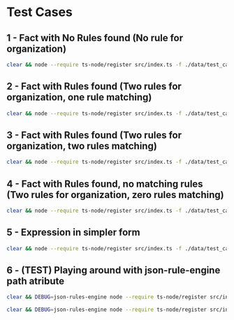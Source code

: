 # Test Cases

## 1 - Fact with No Rules found (No rule for organization)

```sh
clear && node --require ts-node/register src/index.ts -f ./data/test_case_1_facts.json -r ./data/test_case_1_rules.json
```

## 2 - Fact with Rules found (Two rules for organization, one rule matching)

```sh
clear && node --require ts-node/register src/index.ts -f ./data/test_case_2_facts.json -r ./data/test_case_2_rules.json
```

## 3 - Fact with Rules found (Two rules for organization, two rules matching)

```sh
clear && node --require ts-node/register src/index.ts -f ./data/test_case_3_facts.json -r ./data/test_case_3_rules.json
```

## 4 - Fact with Rules found, no matching rules (Two rules for organization, zero rules matching)

```sh
clear && node --require ts-node/register src/index.ts -f ./data/test_case_4_facts.json -r ./data/test_case_4_rules.json
```

## 5 - Expression in simpler form

```sh
clear && node --require ts-node/register src/index.ts -f ./data/test_case_1_facts.json -e ./data/expression_rules.json
```

## 6 - (TEST) Playing around with json-rule-engine path atribute

```sh
clear && DEBUG=json-rules-engine node --require ts-node/register src/index.ts -f ./data/test_case_7_facts.json -r ./data/test_case_7_rules.json
```

```sh
clear && DEBUG=json-rules-engine node --require ts-node/register src/index.ts -f ./data/test_case_8_facts.json -r ./data/test_case_8_rules.json
```
